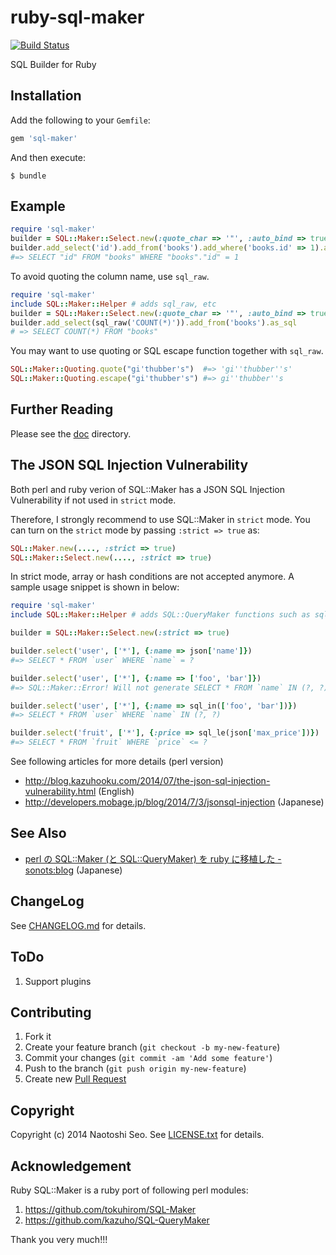 # ruby-sql-maker

[![Build Status](https://secure.travis-ci.org/sonots/ruby-sql-maker.png?branch=master)](http://travis-ci.org/sonots/ruby-sql-maker)

SQL Builder for Ruby

## Installation

Add the following to your `Gemfile`:

```ruby
gem 'sql-maker'
```

And then execute:

```plain
$ bundle
```

## Example

```ruby
require 'sql-maker'
builder = SQL::Maker::Select.new(:quote_char => '"', :auto_bind => true)
builder.add_select('id').add_from('books').add_where('books.id' => 1).as_sql
#=> SELECT "id" FROM "books" WHERE "books"."id" = 1
```

To avoid quoting the column name, use `sql_raw`.

```ruby
require 'sql-maker'
include SQL::Maker::Helper # adds sql_raw, etc
builder = SQL::Maker::Select.new(:quote_char => '"', :auto_bind => true)
builder.add_select(sql_raw('COUNT(*)')).add_from('books').as_sql
# => SELECT COUNT(*) FROM "books"
```

You may want to use quoting or SQL escape function together with `sql_raw`. 

```ruby
SQL::Maker::Quoting.quote("gi'thubber's")  #=> 'gi''thubber''s'
SQL::Maker::Quoting.escape("gi'thubber's") #=> gi''thubber''s
```

## Further Reading

Please see the [doc](./doc) directory.

## The JSON SQL Injection Vulnerability

Both perl and ruby verion of SQL::Maker has a JSON SQL Injection Vulnerability if not used in `strict` mode.

Therefore, I strongly recommend to use SQL::Maker in `strict` mode.
You can turn on the `strict` mode by passing `:strict => true` as:

```ruby
SQL::Maker.new(...., :strict => true)
SQL::Maker::Select.new(...., :strict => true)
```

In strict mode, array or hash conditions are not accepted anymore. A sample usage snippet is shown in below:

```ruby
require 'sql-maker'
include SQL::Maker::Helper # adds SQL::QueryMaker functions such as sql_le, etc

builder = SQL::Maker::Select.new(:strict => true)

builder.select('user', ['*'], {:name => json['name']}) 
#=> SELECT * FROM `user` WHERE `name` = ?

builder.select('user', ['*'], {:name => ['foo', 'bar']})
#=> SQL::Maker::Error! Will not generate SELECT * FROM `name` IN (?, ?) any more

builder.select('user', ['*'], {:name => sql_in(['foo', 'bar'])})
#=> SELECT * FROM `user` WHERE `name` IN (?, ?)

builder.select('fruit', ['*'], {:price => sql_le(json['max_price'])})
#=> SELECT * FROM `fruit` WHERE `price` <= ?
```

See following articles for more details (perl version)

* http://blog.kazuhooku.com/2014/07/the-json-sql-injection-vulnerability.html (English)
* http://developers.mobage.jp/blog/2014/7/3/jsonsql-injection (Japanese)

## See Also

* [perl の SQL::Maker (と SQL::QueryMaker) を ruby に移植した - sonots:blog](http://blog.livedoor.jp/sonots/archives/38723820.html) (Japanese)

## ChangeLog

See [CHANGELOG.md](CHANGELOG.md) for details.

## ToDo

1. Support plugins

## Contributing

1. Fork it
2. Create your feature branch (`git checkout -b my-new-feature`)
3. Commit your changes (`git commit -am 'Add some feature'`)
4. Push to the branch (`git push origin my-new-feature`)
5. Create new [Pull Request](../../pull/new/master)

## Copyright

Copyright (c) 2014 Naotoshi Seo. See [LICENSE.txt](LICENSE.txt) for details.

## Acknowledgement

Ruby SQL::Maker is a ruby port of following perl modules: 

1. https://github.com/tokuhirom/SQL-Maker
2. https://github.com/kazuho/SQL-QueryMaker

Thank you very much!!!

